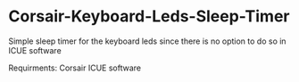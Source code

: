 # Corsair-Keyboard-Leds-Sleep-Timer

Simple sleep timer for the keyboard leds since there is no option to do so in ICUE software

Requirments: Corsair ICUE software

